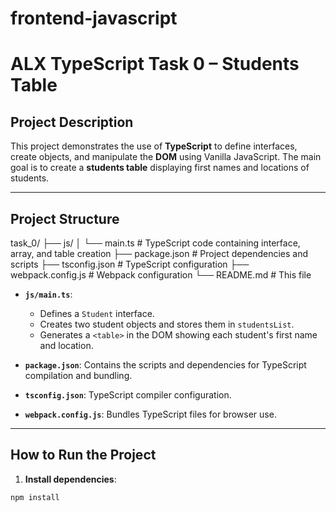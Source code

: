 
# frontend-javascript

# ALX TypeScript Task 0 – Students Table

## Project Description

This project demonstrates the use of **TypeScript** to define interfaces, create objects, and manipulate the **DOM** using Vanilla JavaScript. The main goal is to create a **students table** displaying first names and locations of students.

---

## Project Structure

task_0/
├── js/
│ └── main.ts # TypeScript code containing interface, array, and table creation
├── package.json # Project dependencies and scripts
├── tsconfig.json # TypeScript configuration
├── webpack.config.js # Webpack configuration
└── README.md # This file


- **`js/main.ts`**:  
  - Defines a `Student` interface.  
  - Creates two student objects and stores them in `studentsList`.  
  - Generates a `<table>` in the DOM showing each student's first name and location.

- **`package.json`**: Contains the scripts and dependencies for TypeScript compilation and bundling.  
- **`tsconfig.json`**: TypeScript compiler configuration.  
- **`webpack.config.js`**: Bundles TypeScript files for browser use.

---

## How to Run the Project

1. **Install dependencies**:

```bash
npm install
